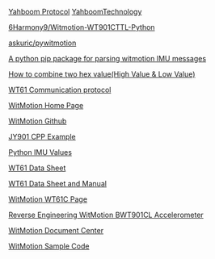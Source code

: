 
[Yahboom Protocol](https://github.com/YahboomTechnology/10-axis_IMU_Module/blob/main/5.Communication%20protocol/10-axis%20IMU%20module%20communication%20protocol.pdf)
[
YahboomTechnology](https://github.com/YahboomTechnology/10-axis_IMU_Module)

[6Harmony9/Witmotion-WT901CTTL-Python](https://github.com/6Harmony9/Witmotion-WT901CTTL-Python/blob/main/WT901.py)

[askuric/pywitmotion](https://github.com/askuric/pywitmotion)

[A python pip package for parsing witmotion IMU messages](https://github.com/askuric/pywitmotion)

[How to combine two hex value(High Value & Low Value) ](https://stackoverflow.com/questions/74937416/how-to-combine-two-hex-valuehigh-value-low-value-at-two-different-array-posi)

[WT61 Communication protocol](https://drive.google.com/file/d/1oFb-pHY_UMAsN4hCDXywLDr8-5HdtN-w/view)

[WitMotion Home Page](https://witmotion-sensor.com/)

[WitMotion Github](https://github.com/WITMOTION)

[JY901 CPP Example](https://github.com/WITMOTION/WitStandardProtocol_JY901/tree/main/C%2B%2B/NORMAL_WIN_CPP)

[Python IMU Values](https://stackoverflow.com/questions/55406762/obtaining-correct-imu-values)

[WT61 Data Sheet](https://m.media-amazon.com/images/I/81B6widuqDL.pdf)

[WT61 Data Sheet and Manual](https://drive.google.com/drive/folders/1IE55H98HD0SPtKN65sSdT2IOBx1EhrP-)

[WitMotion WT61C Page](https://witmotion-sensor.com/products/witmotion-wt61c-high-accuracy-accelerometer-sensor-6-axis-acceleration-16g-gyro-angle-xy-0-05-accuracy-with-kalman-filtering-mpu6050-ahrs-imu-unaffected-by-magnetic-field-for-arduino)

[Reverse Engineering WitMotion BWT901CL Accelerometer](https://github.com/jurassic-marc/witmotion-bwt901cl-accelerometer-reverse-engineer)

[WitMotion Document Center](https://drive.google.com/drive/u/0/folders/1I6sBC-8Q3_vtY-GrFDZbWJZJFk7UnNfO)

[WitMotion Sample Code](https://drive.google.com/drive/u/0/folders/1p1aHEb78HDBCXsFlAyqGE_lVG09o_K5N)
